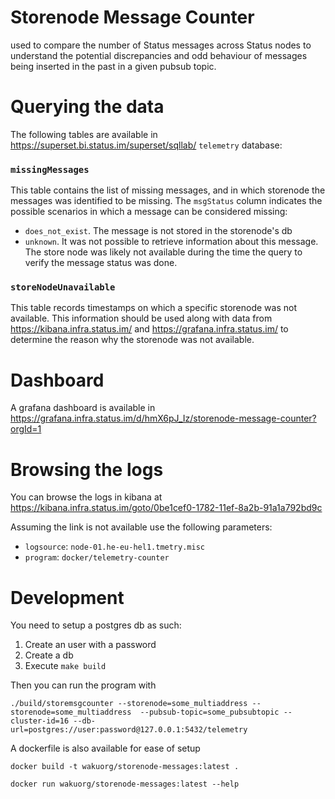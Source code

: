 # Storenode Message Counter

used to compare the number of Status messages across Status nodes to understand the potential discrepancies and odd behaviour of messages being inserted in the past in a given pubsub topic.

# Querying the data

The following tables are available in https://superset.bi.status.im/superset/sqllab/ `telemetry` database:

### `missingMessages`
This table contains the list of missing messages, and in which storenode the messages was identified to be missing. The `msgStatus` column indicates the possible scenarios in which a message can be considered missing:
- `does_not_exist`. The message is not stored in the storenode's db
- `unknown`. It was not possible to retrieve information about this message. The store node was likely not available during the time the query to verify the message status was done.

### `storeNodeUnavailable`
This table records timestamps on which a specific storenode was not available. This information should be used along with data from https://kibana.infra.status.im/ and https://grafana.infra.status.im/ to determine the reason why the storenode was not available.

# Dashboard
A grafana dashboard is available in https://grafana.infra.status.im/d/hmX6pJ_Iz/storenode-message-counter?orgId=1

# Browsing the logs

You can browse the logs in kibana at https://kibana.infra.status.im/goto/0be1cef0-1782-11ef-8a2b-91a1a792bd9c

Assuming the link is not available use the following parameters:
- `logsource`: `node-01.he-eu-hel1.tmetry.misc`
- `program`: `docker/telemetry-counter`

# Development

You need to setup a postgres db as such:
1) Create an user with a password
2) Create a db
3) Execute `make build`


Then you can run the program with
```
./build/storemsgcounter --storenode=some_multiaddress --storenode=some_multiaddress  --pubsub-topic=some_pubsubtopic --cluster-id=16 --db-url=postgres://user:password@127.0.0.1:5432/telemetry
```

A dockerfile is also available for ease of setup
```
docker build -t wakuorg/storenode-messages:latest .

docker run wakuorg/storenode-messages:latest --help
```
